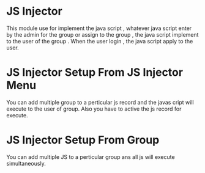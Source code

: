 # JS Injector

This module use for implement the java script , whatever java script enter by the admin for the group or
assign to the group , the java script implement to the user of the group . When the user login , the
java script apply to the user.


JS Injector Setup From JS Injector Menu
=======================================
You can add multiple group to a perticular js record and the javas cript will execute to the user of group. Also you have to active the js record for execute.

JS Injector Setup From Group
============================
You can add multiple JS to a perticular group ans all js will execute simultaneously.
